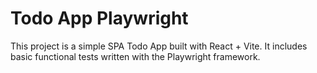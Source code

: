 # Todo App Playwright

This project is a simple SPA Todo App built with React + Vite. It includes basic functional tests written with the Playwright framework.
